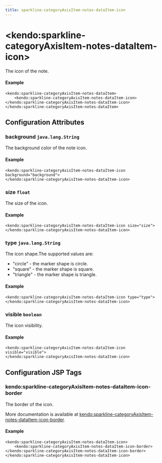 ```yaml
---
title: sparkline-categoryAxisItem-notes-dataItem-icon
---
```


# \<kendo:sparkline-categoryAxisItem-notes-dataItem-icon\>

The icon of the note.

#### Example
    <kendo:sparkline-categoryAxisItem-notes-dataItem>
        <kendo:sparkline-categoryAxisItem-notes-dataItem-icon></kendo:sparkline-categoryAxisItem-notes-dataItem-icon>
    </kendo:sparkline-categoryAxisItem-notes-dataItem>

## Configuration Attributes

### background `java.lang.String`

The background color of the note icon.

#### Example
    <kendo:sparkline-categoryAxisItem-notes-dataItem-icon background="background">
    </kendo:sparkline-categoryAxisItem-notes-dataItem-icon>

### size `float`

The size of the icon.

#### Example
    <kendo:sparkline-categoryAxisItem-notes-dataItem-icon size="size">
    </kendo:sparkline-categoryAxisItem-notes-dataItem-icon>

### type `java.lang.String`

The icon shape.The supported values are:
* "circle" - the marker shape is circle.
* "square" - the marker shape is square.
* "triangle" - the marker shape is triangle.

#### Example
    <kendo:sparkline-categoryAxisItem-notes-dataItem-icon type="type">
    </kendo:sparkline-categoryAxisItem-notes-dataItem-icon>

### visible `boolean`

The icon visibility.

#### Example
    <kendo:sparkline-categoryAxisItem-notes-dataItem-icon visible="visible">
    </kendo:sparkline-categoryAxisItem-notes-dataItem-icon>


##  Configuration JSP Tags

### kendo:sparkline-categoryAxisItem-notes-dataItem-icon-border

The border of the icon.

More documentation is available at [kendo:sparkline-categoryAxisItem-notes-dataItem-icon-border](/kendo-ui/api/wrappers/jsp/sparkline/categoryaxisitem-notes-dataitem-icon-border).

#### Example

    <kendo:sparkline-categoryAxisItem-notes-dataItem-icon>
        <kendo:sparkline-categoryAxisItem-notes-dataItem-icon-border></kendo:sparkline-categoryAxisItem-notes-dataItem-icon-border>
    </kendo:sparkline-categoryAxisItem-notes-dataItem-icon>

